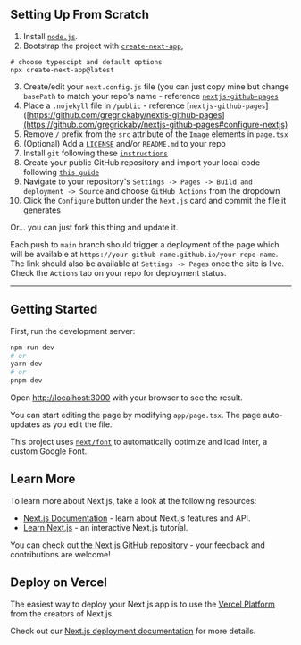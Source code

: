 ## Setting Up From Scratch
1. Install [`node.js`](https://nodejs.org/en/download/current).
2. Bootstrap the project with [`create-next-app`](https://github.com/vercel/next.js/tree/canary/packages/create-next-app), 
```
# choose typescipt and default options
npx create-next-app@latest
```
3. Create/edit your `next.config.js` file (you can just copy mine but change `basePath` to match your repo's name - reference [`nextjs-github-pages`](https://github.com/gregrickaby/nextjs-github-pages#configure-nextjs)
4. Place a `.nojekyll` file in `/public` - reference [`nextjs-github-pages`]([https://github.com/gregrickaby/nextjs-github-pages](https://github.com/gregrickaby/nextjs-github-pages#configure-nextjs)
5. Remove `/` prefix from the `src` attribute of the `Image` elements in `page.tsx`
6. (Optional) Add a [`LICENSE`](https://docs.github.com/en/repositories/managing-your-repositorys-settings-and-features/customizing-your-repository/licensing-a-repository) and/or `README.md` to your repo
7. Install `git` following these [`instructions`](https://git-scm.com/book/en/v2/Getting-Started-Installing-Git)
8. Create your public GitHub repository and import your local code following [`this guide`](https://docs.github.com/en/migrations/importing-source-code/using-the-command-line-to-import-source-code/adding-locally-hosted-code-to-github)
9. Navigate to your repository's `Settings -> Pages -> Build and deployment -> Source` and choose `GitHub Actions` from the dropdown
10. Click the `Configure` button under the `Next.js` card and commit the file it generates

Or... you can just fork this thing and update it.

Each push to `main` branch should trigger a deployment of the page which will be available at `https://your-github-name.github.io/your-repo-name`. The link should also be available at `Settings -> Pages` once the site is live.
Check the `Actions` tab on your repo for deployment status. 
___________________
## Getting Started

First, run the development server:

```bash
npm run dev
# or
yarn dev
# or
pnpm dev
```

Open [http://localhost:3000](http://localhost:3000) with your browser to see the result.

You can start editing the page by modifying `app/page.tsx`. The page auto-updates as you edit the file.

This project uses [`next/font`](https://nextjs.org/docs/basic-features/font-optimization) to automatically optimize and load Inter, a custom Google Font.

## Learn More

To learn more about Next.js, take a look at the following resources:

- [Next.js Documentation](https://nextjs.org/docs) - learn about Next.js features and API.
- [Learn Next.js](https://nextjs.org/learn) - an interactive Next.js tutorial.

You can check out [the Next.js GitHub repository](https://github.com/vercel/next.js/) - your feedback and contributions are welcome!

## Deploy on Vercel

The easiest way to deploy your Next.js app is to use the [Vercel Platform](https://vercel.com/new?utm_medium=default-template&filter=next.js&utm_source=create-next-app&utm_campaign=create-next-app-readme) from the creators of Next.js.

Check out our [Next.js deployment documentation](https://nextjs.org/docs/deployment) for more details.
